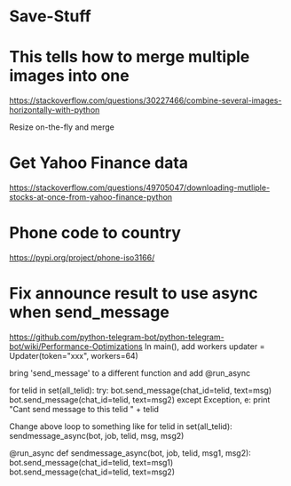 # Save-Stuff

# This tells how to merge multiple images into one
https://stackoverflow.com/questions/30227466/combine-several-images-horizontally-with-python

Resize on-the-fly and merge


# Get Yahoo Finance data
https://stackoverflow.com/questions/49705047/downloading-mutliple-stocks-at-once-from-yahoo-finance-python


# Phone code to country
https://pypi.org/project/phone-iso3166/

# Fix announce result to use async when send_message
https://github.com/python-telegram-bot/python-telegram-bot/wiki/Performance-Optimizations
In main(), add workers
   updater = Updater(token="xxx", workers=64) 

bring 'send_message' to a different function and add @run_async

for telid in set(all_telid):
    try:
        bot.send_message(chat_id=telid, text=msg)
        bot.send_message(chat_id=telid, text=msg2)
    except Exception, e:
        print "Cant send message to this telid " + telid

Change above loop to something like
for telid in set(all_telid):
  sendmessage_async(bot, job, telid, msg, msg2)

@run_async
def sendmessage_async(bot, job, telid, msg1, msg2):
  bot.send_message(chat_id=telid, text=msg1)
  bot.send_message(chat_id=telid, text=msg2)
  

